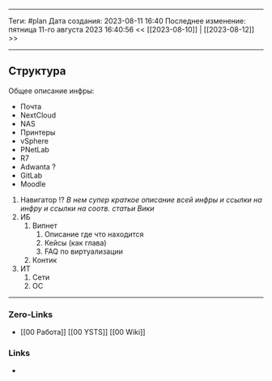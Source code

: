 ___
Теги: #plan 
Дата создания: 2023-08-11 16:40 
Последнее изменение: пятница 11-го августа 2023 16:40:56
<< [[2023-08-10]] | [[2023-08-12]] >> 
___
## Структура

Общее описание инфры:
- Почта
- NextCloud
- NAS
- Принтеры
- vSphere
- PNetLab
- R7 
- Adwanta ?
- GitLab
- Moodle
  
1. Навигатор !?
   *В нем супер краткое описание всей инфры и ссылки на инфру и ссылки на соотв. статьи Вики*
2. ИБ
	1. Випнет
		1. Описание где что находится 
		2. Кейсы (как глава)
		3. FAQ по виртуализации
	2. Контик
3. ИТ
	1. Сети
	2. ОС
___
### Zero-Links
- [[00 Работа]] [[00 YSTS]] [[00 Wiki]]

### Links
- 
